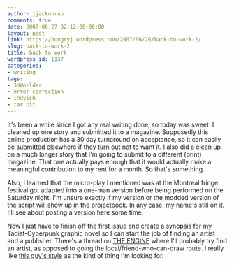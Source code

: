 ```yaml
---
author: jjackunrau
comments: true
date: 2007-06-27 02:12:00+00:00
layout: post
link: https://hungryj.wordpress.com/2007/06/26/back-to-work-2/
slug: back-to-work-2
title: back to work
wordpress_id: 1137
categories:
- writing
tags:
- 3dWorlder
- error correction
- indyish
- tar pit
---
```


It's been a while since I got any real writing done, so today was sweet.  I cleaned up one story and submitted it to a magazine.  Supposedly this online production has a 30 day turnaround on acceptance, so it can easily be submitted elsewhere if they turn out not to want it.  I also did a clean up on a much longer story that I'm going to submit to a different (print) magazine.  That one actually pays enough that it would actually make a meaningful contribution to my rent for a month.  So that's something.  
  
Also, I learned that the micro-play I mentioned was at the Montreal fringe festival got adapted into a one-man version before being performed on the Saturday night.  I'm unsure exactly if my version or the modded version of the script will show up in the projectbook.  In any case, my name's still on it.  I'll see about posting a version here some time.  
  
Now I just have to finish off the first issue and create a synopsis for my Taoist-Cyberpunk graphic novel so I can start the job of finding an artist and a publisher.  There's a thread on [THE ENGINE](http://the-engine.net/) where I'll probably try find an artist, as opposed to going the local/friend-who-can-draw route.  I really like [this guy's style](http://www.samimakkonen.blogspot.com/) as the kind of thing I'm looking for.
